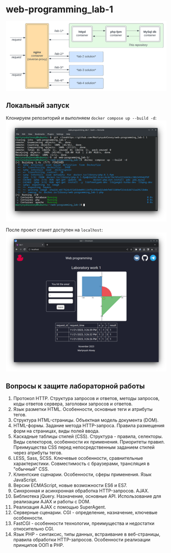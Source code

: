 # web-programming_lab-1

![Диаграмма](./.assets/project-structure.svg)

## Локальный запуск

Клонируем репозиторий и выполняем `docker compose up --build -d`:
![Пример запуска](./.assets/startup-example.png)

После проект станет доступен на `localhost`:
![Работающий сайт](./.assets/running-project.png)

## Вопросы к защите лабораторной работы

1. Протокол HTTP. Структура запросов и ответов, методы запросов, коды ответов сервера, заголовки запросов и ответов.
1. Язык разметки HTML. Особенности, основные теги и атрибуты тегов.
1. Структура HTML-страницы. Объектная модель документа (DOM).
1. HTML-формы. Задание метода HTTP-запроса. Правила размещения форм на страницах, виды полей ввода.
1. Каскадные таблицы стилей (CSS). Структура - правила, селекторы. Виды селекторов, особенности их применения. Приоритеты правил. Преимущества CSS перед непосредственным заданием стилей через атрибуты тегов.
1. LESS, Sass, SCSS. Ключевые особенности, сравнительные характеристики. Совместимость с браузерами, трансляция в "обычный" CSS.
1. Клиентские сценарии. Особенности, сферы применения. Язык JavaScript.
1. Версии ECMAScript, новые возможности ES6 и ES7.
1. Синхронная и асинхронная обработка HTTP-запросов. AJAX.
1. Библиотека jQuery. Назначение, основные API. Использование для реализации AJAX и работы с DOM.
1. Реализация AJAX с помощью SuperAgent.
1. Серверные сценарии. CGI - определение, назначение, ключевые особенности.
1. FastCGI - особенности технологии, преимущества и недостатки относительно CGI.
1. Язык PHP - синтаксис, типы данных, встраивание в веб-страницы, правила обработки HTTP-запросов. Особенности реализации принципов ООП в PHP.
